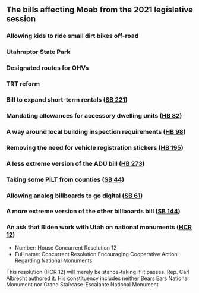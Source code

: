 
## The bills affecting Moab from the 2021 legislative session

### Allowing kids to ride small dirt bikes off-road

### Utahraptor State Park

### Designated routes for OHVs

### TRT reform

### Bill to expand short-term rentals ([SB 221](https://le.utah.gov/~2021/bills/static/SB0221.html))

### Mandating allowances for accessory dwelling units ([HB 82](https://le.utah.gov/~2021/bills/static/HB0082.html))

### A way around local building inspection requirements ([HB 98](https://le.utah.gov/~2021/bills/static/HB0098.html))

### Removing the need for vehicle registration stickers ([HB 195](https://le.utah.gov/~2021/bills/static/HB0195.html))

### A less extreme version of the ADU bill ([HB 273](https://le.utah.gov/~2021/bills/static/HB0273.html))

### Taking some PILT from counties ([SB 44](https://le.utah.gov/~2021/bills/static/SB0044.html))

### Allowing analog billboards to go digital ([SB 61](https://le.utah.gov/~2021/bills/static/SB0061.html))

### A more extreme version of the other billboards bill ([SB 144](https://le.utah.gov/~2021/bills/static/SB0144.html))

### An ask that Biden work with Utah on national monuments ([HCR 12](https://le.utah.gov/~2021/bills/static/HCR012.html))

- Number: House Concurrent Resolution 12
- Full name: Concurrent Resolution Encouraging Cooperative Action Regarding National Monuments

This resolution (HCR 12) will merely be stance-taking if it passes. Rep. Carl Albrecht authored it. His constituency includes neither Bears Ears National Monument nor Grand Staircase-Escalante National Monument
